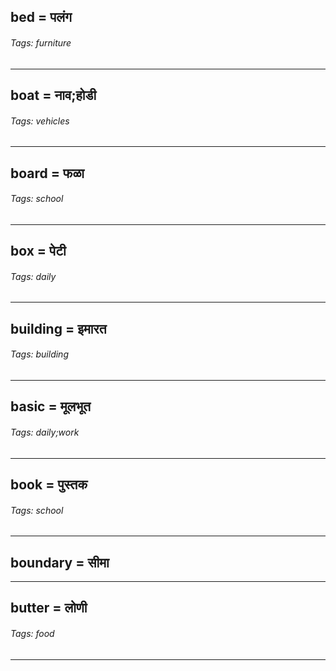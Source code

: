 ## bed = पलंग

###### Tags: furniture

---
## boat = नाव;होडी

###### Tags: vehicles

---
## board = फळा

###### Tags: school

---
## box = पेटी

###### Tags: daily

---
## building = इमारत

###### Tags: building

---
## basic = मूलभूत

###### Tags: daily;work

---
## book = पुस्तक

###### Tags: school

---
## boundary = सीमा

---
## butter = लोणी

###### Tags: food

---

